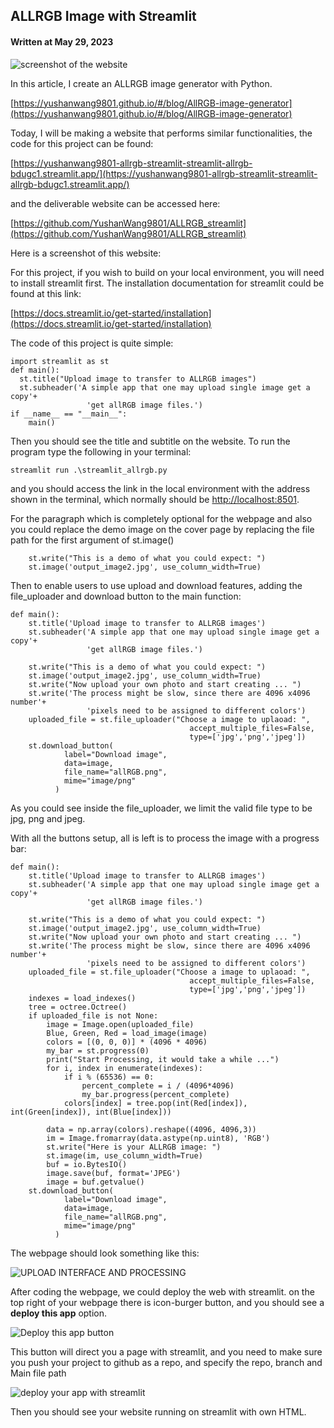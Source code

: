 ## ALLRGB Image with Streamlit

#### Written at May 29, 2023

![screenshot of the website](https://miro.medium.com/v2/resize:fit:1400/format:webp/1*UpjzM60N4XR522GB3H_80A.png)


In this article, I create an ALLRGB image generator with Python.

[https://yushanwang9801.github.io/#/blog/AllRGB-image-generator](https://yushanwang9801.github.io/#/blog/AllRGB-image-generator)


Today, I will be making a website that performs similar functionalities, the code for this project can be found:

[https://yushanwang9801-allrgb-streamlit-streamlit-allrgb-bdugc1.streamlit.app/](https://yushanwang9801-allrgb-streamlit-streamlit-allrgb-bdugc1.streamlit.app/)

and the deliverable website can be accessed here:

[https://github.com/YushanWang9801/ALLRGB_streamlit](https://github.com/YushanWang9801/ALLRGB_streamlit)

Here is a screenshot of this website:

For this project, if you wish to build on your local environment, you will need to install streamlit first. The installation documentation for streamlit could be found at this link:

[https://docs.streamlit.io/get-started/installation](https://docs.streamlit.io/get-started/installation)

The code of this project is quite simple:

```
import streamlit as st
def main():
  st.title("Upload image to transfer to ALLRGB images")
  st.subheader('A simple app that one may upload single image get a copy'+
                 'get allRGB image files.')
if __name__ == "__main__":
    main()
```

Then you should see the title and subtitle on the website. To run the program type the following in your terminal:

```
streamlit run .\streamlit_allrgb.py
```

and you should access the link in the local environment with the address shown in the terminal, which normally should be [http://localhost:8501](http://localhost:8501).

For the paragraph which is completely optional for the webpage and also you could replace the demo image on the cover page by replacing the file path for the first argument of st.image()

```
    st.write("This is a demo of what you could expect: ")
    st.image('output_image2.jpg', use_column_width=True)
```

Then to enable users to use upload and download features, adding the file_uploader and download button to the main function:

```
def main():
    st.title('Upload image to transfer to ALLRGB images')
    st.subheader('A simple app that one may upload single image get a copy'+
                 'get allRGB image files.')
  
    st.write("This is a demo of what you could expect: ")
    st.image('output_image2.jpg', use_column_width=True)
    st.write("Now upload your own photo and start creating ... ")
    st.write('The process might be slow, since there are 4096 x4096 number'+
                 'pixels need to be assigned to different colors')
    uploaded_file = st.file_uploader("Choose a image to uplaoad: ", 
                                        accept_multiple_files=False,
                                        type=['jpg','png','jpeg'])
    st.download_button(
            label="Download image",
            data=image,
            file_name="allRGB.png",
            mime="image/png"
          )
```

As you could see inside the file_uploader, we limit the valid file type to be jpg, png and jpeg.

With all the buttons setup, all is left is to process the image with a progress bar:

```
def main():
    st.title('Upload image to transfer to ALLRGB images')
    st.subheader('A simple app that one may upload single image get a copy'+
                 'get allRGB image files.')
  
    st.write("This is a demo of what you could expect: ")
    st.image('output_image2.jpg', use_column_width=True)
    st.write("Now upload your own photo and start creating ... ")
    st.write('The process might be slow, since there are 4096 x4096 number'+
                 'pixels need to be assigned to different colors')
    uploaded_file = st.file_uploader("Choose a image to uplaoad: ", 
                                        accept_multiple_files=False,
                                        type=['jpg','png','jpeg'])
    indexes = load_indexes()
    tree = octree.Octree()
    if uploaded_file is not None:
        image = Image.open(uploaded_file)
        Blue, Green, Red = load_image(image)
        colors = [(0, 0, 0)] * (4096 * 4096)
        my_bar = st.progress(0)
        print("Start Processing, it would take a while ...")
        for i, index in enumerate(indexes):
            if i % (65536) == 0:
                percent_complete = i / (4096*4096)
                my_bar.progress(percent_complete)
            colors[index] = tree.pop(int(Red[index]), int(Green[index]), int(Blue[index]))
        
        data = np.array(colors).reshape((4096, 4096,3))
        im = Image.fromarray(data.astype(np.uint8), 'RGB')
        st.write("Here is your ALLRGB image: ")
        st.image(im, use_column_width=True)
        buf = io.BytesIO()
        image.save(buf, format='JPEG')
        image = buf.getvalue()
    st.download_button(
            label="Download image",
            data=image,
            file_name="allRGB.png",
            mime="image/png"
          )
```

The webpage should look something like this:

![UPLOAD INTERFACE AND PROCESSING](https://miro.medium.com/v2/resize:fit:1400/format:webp/1*JMGQGhXxkFhctpVtfddMIw.png)

After coding the webpage, we could deploy the web with streamlit. on the top right of your webpage there is icon-burger button, and you should see a **deploy this app** option.

![Deploy this app button](https://miro.medium.com/v2/resize:fit:1400/format:webp/1*ZpmdsmNEx5WWwStipL4vlQ.png)

This button will direct you a page with streamlit, and you need to make sure you push your project to github as a repo, and specify the repo, branch and Main file path

![deploy your app with streamlit](https://miro.medium.com/v2/resize:fit:1400/format:webp/1*aJbM-z_LrUGFRvA-FEbsig.png)

Then you should see your website running on streamlit with own HTML.